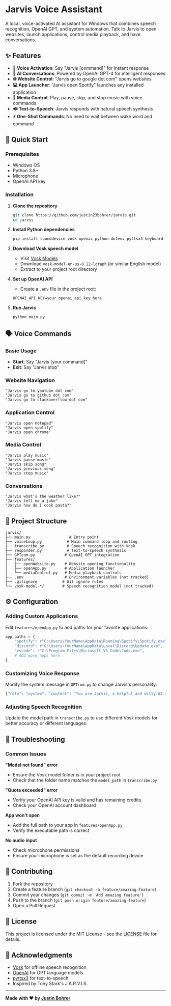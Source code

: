# Jarvis Voice Assistant

A local, voice-activated AI assistant for Windows that combines speech recognition, OpenAI GPT, and system automation. Talk to Jarvis to open websites, launch applications, control media playback, and have conversations.

## ✨ Features

- **🎤 Voice Activation**: Say "Jarvis [command]" for instant response
- **🤖 AI Conversations**: Powered by OpenAI GPT-4 for intelligent responses
- **🌐 Website Control**: "Jarvis go to google dot com" opens websites
- **💻 App Launcher**: "Jarvis open Spotify" launches any installed application
- **🎵 Media Control**: Play, pause, skip, and stop music with voice commands
- **🔊 Text-to-Speech**: Jarvis responds with natural speech synthesis
- **⚡ One-Shot Commands**: No need to wait between wake word and command

## 🚀 Quick Start

### Prerequisites
- Windows OS
- Python 3.8+
- Microphone
- OpenAI API key

### Installation

1. **Clone the repository**
   ```bash
   git clone https://github.com/justin23bohrer/jarvis.git
   cd jarvis
   ```

2. **Install Python dependencies**
   ```bash
   pip install sounddevice vosk openai python-dotenv pyttsx3 keyboard
   ```

3. **Download Vosk speech model**
   - Visit [Vosk Models](https://alphacephei.com/vosk/models)
   - Download `vosk-model-en-us-0.22-lgraph` (or similar English model)
   - Extract to your project root directory

4. **Set up OpenAI API**
   - Create a `.env` file in the project root:
   ```
   OPENAI_API_KEY=your_openai_api_key_here
   ```

5. **Run Jarvis**
   ```bash
   python main.py
   ```

## 🗣️ Voice Commands

### Basic Usage
- **Start**: Say "Jarvis [your command]"
- **Exit**: Say "Jarvis stop"

### Website Navigation
```
"Jarvis go to youtube dot com"
"Jarvis go to github dot com" 
"Jarvis go to stackoverflow dot com"
```

### Application Control
```
"Jarvis open notepad"
"Jarvis open spotify"
"Jarvis open chrome"
```

### Media Control
```
"Jarvis play music"
"Jarvis pause music"
"Jarvis skip song"
"Jarvis previous song"
"Jarvis stop music"
```

### Conversations
```
"Jarvis what's the weather like?"
"Jarvis tell me a joke"
"Jarvis how do I cook pasta?"
```

## 📁 Project Structure

```
jarvis/
├── main.py                 # Entry point
├── voiceLoop.py           # Main command loop and routing
├── transcribe.py          # Speech recognition with Vosk
├── responder.py           # Text-to-speech synthesis
├── GPTcom.py             # OpenAI GPT integration
├── features/
│   ├── openWebsite.py    # Website opening functionality
│   ├── openApp.py        # Application launcher
│   └── mediaControl.py   # Media playback controls
├── .env                  # Environment variables (not tracked)
├── .gitignore           # Git ignore rules
└── vosk-model-*/        # Speech recognition model (not tracked)
```

## ⚙️ Configuration

### Adding Custom Applications
Edit `features/openApp.py` to add paths for your favorite applications:

```python
app_paths = {
    "spotify": r"C:\Users\YourName\AppData\Roaming\Spotify\Spotify.exe",
    "discord": r"C:\Users\YourName\AppData\Local\Discord\Update.exe",
    "vscode": r"C:\Program Files\Microsoft VS Code\Code.exe",
    # Add more apps here
}
```

### Customizing Voice Response
Modify the system message in `GPTcom.py` to change Jarvis's personality:

```python
{"role": "system", "content": "You are Jarvis, a helpful and witty AI assistant."}
```

### Adjusting Speech Recognition
Update the model path in `transcribe.py` to use different Vosk models for better accuracy or different languages.

## 🔧 Troubleshooting

### Common Issues

**"Model not found" error**
- Ensure the Vosk model folder is in your project root
- Check that the folder name matches the `model_path` in `transcribe.py`

**"Quota exceeded" error**
- Verify your OpenAI API key is valid and has remaining credits
- Check your OpenAI account dashboard

**App won't open**
- Add the full path to your app in `features/openApp.py`
- Verify the executable path is correct

**No audio input**
- Check microphone permissions
- Ensure your microphone is set as the default recording device

## 🤝 Contributing

1. Fork the repository
2. Create a feature branch (`git checkout -b feature/amazing-feature`)
3. Commit your changes (`git commit -m 'Add amazing feature'`)
4. Push to the branch (`git push origin feature/amazing-feature`)
5. Open a Pull Request

## 📝 License

This project is licensed under the MIT License - see the [LICENSE](LICENSE) file for details.

## 🙏 Acknowledgments

- [Vosk](https://alphacephei.com/vosk/) for offline speech recognition
- [OpenAI](https://openai.com/) for GPT language models
- [pyttsx3](https://pypi.org/project/pyttsx3/) for text-to-speech
- Inspired by Tony Stark's J.A.R.V.I.S.

---

**Made with ❤️ by [Justin Bohrer](https://github.com/justin23bohrer)**
